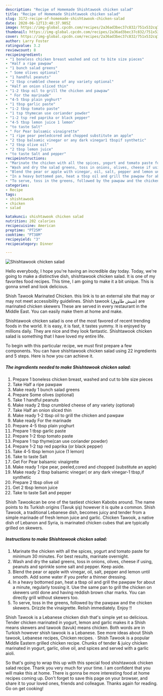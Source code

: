 ```yaml
---
description: "Recipe of Homemade Shishtawook chicken salad"
title: "Recipe of Homemade Shishtawook chicken salad"
slug: 3172-recipe-of-homemade-shishtawook-chicken-salad
date: 2020-06-12T13:40:37.905Z
image: https://img-global.cpcdn.com/recipes/2a36ad3bec37c832/751x532cq70/shishtawook-chicken-salad-recipe-main-photo.jpg
thumbnail: https://img-global.cpcdn.com/recipes/2a36ad3bec37c832/751x532cq70/shishtawook-chicken-salad-recipe-main-photo.jpg
cover: https://img-global.cpcdn.com/recipes/2a36ad3bec37c832/751x532cq70/shishtawook-chicken-salad-recipe-main-photo.jpg
author: Larry Foster
ratingvalue: 3.2
reviewcount: 8
recipeingredient:
- "1 boneless chicken breast washed and cut to bite size pieces"
- "Half a ripe pawpaw"
- "1 bunch salad greens"
- " Some olives optional"
- "1 handful peanuts"
- "2 tbsp crumbled cheese of any variety optional"
- "Half an onion sliced thin"
- "1-2 tbsp oil to grill the chicken and pawpaw"
- " For the marinade"
- "4-5 tbsp plain yoghurt"
- "1 tbsp garlic paste"
- "1-2 tbsp tomato paste"
- "1 tsp thymecan use coriander powder"
- "1-2 tsp red paprika or black pepper"
- "4-5 tbsp lemon juice 1 lemon"
- "to taste Salt"
- " For Pear balsamic vinaigrette"
- "1 ripe pear peeledcored and chopped substitute an apple"
- "2 tbsp balsamic vinegar or any dark vinegar1 tbspif synthetic"
- "2 tbsp olive oil"
- "2 tbsp lemon juice"
- "to taste Salt and pepper"
recipeinstructions:
- "Marinate the chicken with all the spices, yogurt and tomato paste for minimum 30 minutes. For best results, marinate overnight."
- "Wash and dry the salad greens, toss in onions, olives, cheese if using, peanuts and sprinkle some salt and pepper. Keep aside."
- "Blend the pear or apple with vinegar, oil, salt, pepper and lemon until smooth. Add some water if you prefer a thinner dressing."
- "In a heavy bottomed pan, heat a tbsp oil and grill the pawpaw for about a minute, regularly tossing it. Use the same pan to grill the chicken on skewers until done and having reddish brown char marks. You can directly grill without skewers too."
- "To serve, toss in the greens, followed by the pawpaw and the chicken skewers. Drizzle the vinaigrette. Relish immediately. Enjoy !!"
categories:
- Recipe
tags:
- shishtawook
- chicken
- salad

katakunci: shishtawook chicken salad 
nutrition: 202 calories
recipecuisine: American
preptime: "PT25M"
cooktime: "PT38M"
recipeyield: "3"
recipecategory: Dinner

---
```



![Shishtawook chicken salad](https://img-global.cpcdn.com/recipes/2a36ad3bec37c832/751x532cq70/shishtawook-chicken-salad-recipe-main-photo.jpg)

Hello everybody, I hope you're having an incredible day today. Today, we're going to make a distinctive dish, shishtawook chicken salad. It is one of my favorites food recipes. This time, I am going to make it a bit unique. This is gonna smell and look delicious.

Shish Tawook Marinated Chicken. this link is to an external site that may or may not meet accessibility guidelines. Shish tawook (شيش طاووق) are marinated chicken skewers These are served in every restaurant in the Middle East. You can easily make them at home and make.

Shishtawook chicken salad is one of the most favored of recent trending foods in the world. It is easy, it is fast, it tastes yummy. It is enjoyed by millions daily. They are nice and they look fantastic. Shishtawook chicken salad is something that I have loved my entire life.


To begin with this particular recipe, we must first prepare a few components. You can have shishtawook chicken salad using 22 ingredients and 5 steps. Here is how you can achieve it.

<!--inarticleads1-->

##### The ingredients needed to make Shishtawook chicken salad:

1. Prepare 1 boneless chicken breast, washed and cut to bite size pieces
1. Take Half a ripe pawpaw
1. Make ready 1 bunch salad greens
1. Prepare  Some olives (optional)
1. Take 1 handful peanuts
1. Make ready 2 tbsp crumbled cheese of any variety (optional)
1. Take Half an onion sliced thin
1. Make ready 1-2 tbsp oil to grill the chicken and pawpaw
1. Make ready  For the marinade
1. Prepare 4-5 tbsp plain yoghurt
1. Prepare 1 tbsp garlic paste
1. Prepare 1-2 tbsp tomato paste
1. Prepare 1 tsp thyme(can use coriander powder)
1. Prepare 1-2 tsp red paprika (or black pepper)
1. Take 4-5 tbsp lemon juice (1 lemon)
1. Take to taste Salt
1. Get  For Pear balsamic vinaigrette
1. Make ready 1 ripe pear, peeled,cored and chopped (substitute an apple)
1. Make ready 2 tbsp balsamic vinegar( or any dark vinegar-1 tbsp,if synthetic
1. Prepare 2 tbsp olive oil
1. Get 2 tbsp lemon juice
1. Take to taste Salt and pepper


Shish Tawookcan be one of the tastiest chicken Kabobs around. The name points to its Turkish origins (Tavuk şiş) however it is quite a common. Shish Tawook, a traditional Lebanese dish, becomes juicy and tender from a simple marinade of fresh lemon juice and garlic. Chicken Tawook, a native dish of Lebanon and Syria, is marinated chicken cubes that are typically grilled on skewers. 

<!--inarticleads2-->

##### Instructions to make Shishtawook chicken salad:

1. Marinate the chicken with all the spices, yogurt and tomato paste for minimum 30 minutes. For best results, marinate overnight.
1. Wash and dry the salad greens, toss in onions, olives, cheese if using, peanuts and sprinkle some salt and pepper. Keep aside.
1. Blend the pear or apple with vinegar, oil, salt, pepper and lemon until smooth. Add some water if you prefer a thinner dressing.
1. In a heavy bottomed pan, heat a tbsp oil and grill the pawpaw for about a minute, regularly tossing it. Use the same pan to grill the chicken on skewers until done and having reddish brown char marks. You can directly grill without skewers too.
1. To serve, toss in the greens, followed by the pawpaw and the chicken skewers. Drizzle the vinaigrette. Relish immediately. Enjoy !!


Shish Tawook is a Lebanese chicken dish that&#39;s simple yet so delicious. Tender chicken marinated in yogurt, lemon and garlic makes it a Shish means skewers and tawook (tavuk) means chicken. Both words are in Turkish however shish tawook is a Lebanese. See more ideas about Shish tawook, Lebanese recipes, Chicken recipes. · Shish Tawook is a popular Middle Eastern grilled chicken recipe. Chunks of tender &amp; juicy chicken marinated in yogurt, garlic, olive oil, and spices and served with a garlic aioli. 

So that's going to wrap this up with this special food shishtawook chicken salad recipe. Thank you very much for your time. I am confident that you will make this at home. There is gonna be more interesting food at home recipes coming up. Don't forget to save this page on your browser, and share it to your loved ones, friends and colleague. Thanks again for reading. Go on get cooking!
